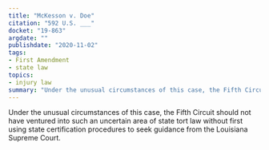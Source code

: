 ```yaml
---
title: "McKesson v. Doe"
citation: "592 U.S. ___"
docket: "19-863"
argdate: ""
publishdate: "2020-11-02"
tags:
- First Amendment
- state law
topics:
- injury law
summary: "Under the unusual circumstances of this case, the Fifth Circuit should not have ventured into such an uncertain area of state tort law without first using state certification procedures to seek guidance from the Louisiana Supreme Court."
---
```

Under the unusual circumstances of this case, the Fifth Circuit should not have ventured into such an uncertain area of state tort law without first using state certification procedures to seek guidance from the Louisiana Supreme Court.